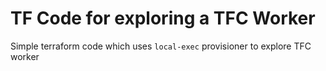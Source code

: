 # TF Code for exploring a TFC Worker

Simple terraform code which uses `local-exec` provisioner to explore TFC worker 
